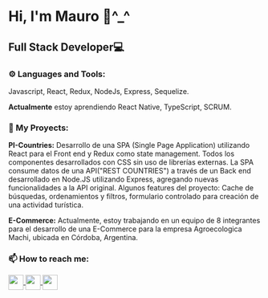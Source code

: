 # Hi, I'm Mauro 👋^_^

## Full Stack Developer💻

### ⚙ Languages and Tools:
Javascript, React, Redux, NodeJs, Express, Sequelize.

**Actualmente** estoy aprendiendo React Native, TypeScript, SCRUM.

### 📌 My Proyects:
**PI-Countries:** Desarrollo de una SPA (Single Page Application) utilizando React para el Front end y Redux como state management. Todos los componentes desarrollados con CSS sin uso de librerías externas. La SPA consume datos de una API("REST COUNTRIES") a través de un Back end desarrollado en Node.JS utilizando Express, agregando nuevas funcionalidades a la API original. Algunos features del proyecto: Cache de búsquedas, ordenamientos y filtros, formulario controlado para creación de una actividad turística.

**E-Commerce:** Actualmente, estoy trabajando en un equipo de 8 integrantes para el desarrollo de una E-Commerce para la empresa Agroecologica Machi, ubicada en Córdoba, Argentina.

### 📫 How to reach me:
<p>
  <a href="https://www.linkedin.com/in/mauro-arnedo/">
    <img align="center" src="https://cdn-icons-png.flaticon.com/512/174/174857.png" height="30" width="30"/>
  </a>
  <a href="mauro.arnedo7@gmail.com">
    <img align="center" src="https://cdn.icon-icons.com/icons2/2631/PNG/512/gmail_new_logo_icon_159149.png" height="30" width="30"/>
  </a>
  <a href="https://wa.link/4l75xg">
    <img align="center" src="https://i.pinimg.com/originals/91/08/3a/91083a3774555ce1cddc5178a0f5c552.png" height="30" width="30" />
  </a>
</p>  
<!--
**mauroarnedo/MauroArnedo** is a ✨ _special_ ✨ repository because its `README.md` (this file) appears on your GitHub profile.

Here are some ideas to get you started:

- 🔭 I’m currently working on ...
- 🌱 I’m currently learning ...
- 👯 I’m looking to collaborate on ...
- 🤔 I’m looking for help with ...
- 💬 Ask me about ...
- 📫 How to reach me: ...
- 😄 Pronouns: ...
- ⚡ Fun fact: ...
-->
